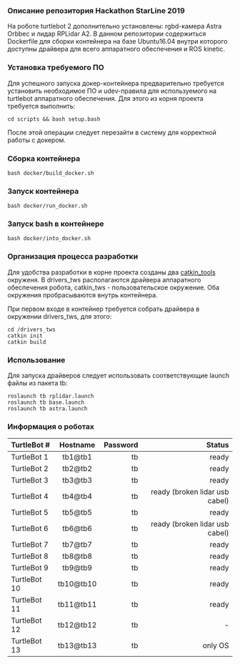 ### Описание репозитория Hackathon StarLine 2019

На роботе turtlebot 2 дополнительно установлены: rgbd-камера Astra Orbbec и лидар RPLidar A2. В данном репозитории содержиться Dockerfile для сборки контейнера на базе Ubuntu16.04 внутри которого доступны драйвера для всего аппаратного обеспечения и ROS kinetic.

### Установка требуемого ПО

Для успешного запуска докер-контейнера предварительно требуется установить необходимое ПО и udev-правила для используемого на turtlebot аппаратного обеспечения. Для этого из корня проекта требуется выполнить:

    cd scripts && bash setup.bash

После этой операции следует перезайти в систему для корректной работы с докером.

### Сборка контейнера

    bash docker/build_docker.sh

### Запуск контейнера

    bash docker/run_docker.sh

### Запуск bash в контейнере

    bash docker/into_docker.sh

### Организация процесса разработки

Для удобства разработки в корне проекта созданы два [catkin_tools](https://catkin-tools.readthedocs.io/en/latest/quick_start.html) окруженя. В drivers_tws располагаются драйвера аппаратного обеспечения робота, catkin_tws - пользовательское окружение.  Оба окружения пробрасываются внутрь контейнера.

При первом входе в контейнер требуется собрать драйвера в окружении drivers_tws, для этого:

    cd /drivers_tws
    catkin init
    catkin build
    
### Использование

Для запуска драйверов следует использовать соответствующие launch файлы из пакета tb:

    roslaunch tb rplidar.launch
    roslaunch tb base.launch
    roslaunch tb astra.launch

### Информация о роботах

| TurtleBot # | Hostname | Password| Status |
|:--|:--:|---:|---:|
| TurtleBot 1 | tb1@tb1 | tb | ready |
| TurtleBot 2 | tb2@tb2 | tb | ready |
| TurtleBot 3 | tb3@tb3 | tb | ready |
| TurtleBot 4 | tb4@tb4 | tb | ready (broken lidar usb cabel) |
| TurtleBot 5 | tb5@tb5 | tb | ready |
| TurtleBot 6 | tb6@tb6 | tb | ready (broken lidar usb cabel) |
| TurtleBot 7 | tb7@tb7 | tb | ready |
| TurtleBot 8 | tb8@tb8 | tb | ready |
| TurtleBot 9 | tb9@tb9 | tb | ready |
| TurtleBot 10 | tb10@tb10 | tb | ready |
| TurtleBot 11 | tb11@tb11 | tb | ready |
| TurtleBot 12 | tb12@tb12 | tb | - |
| TurtleBot 13 | tb13@tb13 | tb | only OS |
